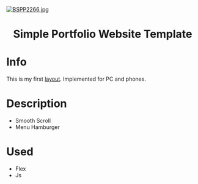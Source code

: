 [![BSPP2266.jpg](https://i.postimg.cc/RZ7XRh3m/BSPP2266.jpg)](https://postimg.cc/FYKyF9gC)

<h1 align="center">Simple Portfolio Website Template</h1>

# Info
This is my first [layout](https://klimstepuchev.github.io/template-portfolio-site/). Implemented for PC and phones.

# Description
* Smooth Scroll
* Menu Hamburger

# Used
* Flex
* Js
